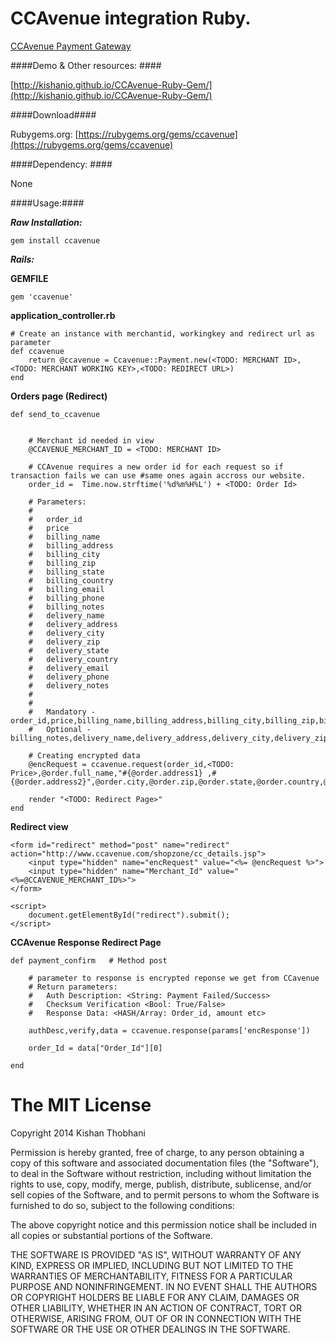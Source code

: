 CCAvenue integration Ruby.
===================================

[CCAvenue Payment Gateway](https://www.ccavenue.com)

####Demo & Other resources: ####

[http://kishanio.github.io/CCAvenue-Ruby-Gem/](http://kishanio.github.io/CCAvenue-Ruby-Gem/)

####Download####

Rubygems.org: [https://rubygems.org/gems/ccavenue](https://rubygems.org/gems/ccavenue)

####Dependency: ####

None

####Usage:####

**_Raw Installation:_**

    gem install ccavenue
    
**_Rails:_**

**GEMFILE**

    gem 'ccavenue'

**application_controller.rb**
    
    # Create an instance with merchantid, workingkey and redirect url as parameter
    def ccavenue
        return @ccavenue = Ccavenue::Payment.new(<TODO: MERCHANT ID>,<TODO: MERCHANT WORKING KEY>,<TODO: REDIRECT URL>)
    end


**Orders page (Redirect)**
    
    def send_to_ccavenue
        
        
        # Merchant id needed in view
        @CCAVENUE_MERCHANT_ID = <TODO: MERCHANT ID>
        
        # CCAvenue requires a new order id for each request so if transaction fails we can use #same ones again accross our website.
        order_id =  Time.now.strftime('%d%m%H%L') + <TODO: Order Id>
        
        # Parameters:
        #
        #   order_id
        #   price
        #   billing_name
        #   billing_address
        #   billing_city
        #   billing_zip
        #   billing_state
        #   billing_country
        #   billing_email
        #   billing_phone
        #   billing_notes
        #   delivery_name
        #   delivery_address
        #   delivery_city
        #   delivery_zip
        #   delivery_state
        #   delivery_country
        #   delivery_email
        #   delivery_phone
        #   delivery_notes
        #
        #
        #   Mandatory - order_id,price,billing_name,billing_address,billing_city,billing_zip,billing_state,billing_country,billing_email,billing_phone
        #   Optional - billing_notes,delivery_name,delivery_address,delivery_city,delivery_zip,delivery_state,delivery_country,delivery_email,delivery_phone,delivery_notes
        
        # Creating encrypted data
        @encRequest = ccavenue.request(order_id,<TODO: Price>,@order.full_name,"#{@order.address1} ,#{@order.address2}",@order.city,@order.zip,@order.state,@order.country,@order.email,@order.phone)

        render "<TODO: Redirect Page>"
    end


**Redirect view**
    
    <form id="redirect" method="post" name="redirect" action="http://www.ccavenue.com/shopzone/cc_details.jsp">
        <input type="hidden" name="encRequest" value="<%= @encRequest %>">
        <input type="hidden" name="Merchant_Id" value="<%=@CCAVENUE_MERCHANT_ID%>">
    </form>

    <script>
        document.getElementById("redirect").submit();   
    </script>
    
**CCAvenue Response Redirect Page**
    
    def payment_confirm   # Method post 
    
        # parameter to response is encrypted reponse we get from CCavenue
        # Return parameters:
        #   Auth Description: <String: Payment Failed/Success>
        #   Checksum Verification <Bool: True/False>
        #   Response Data: <HASH/Array: Order_id, amount etc>
        
        authDesc,verify,data = ccavenue.response(params['encResponse'])
        
        order_Id = data["Order_Id"][0]
        
    end
    
    

The MIT License
===============

Copyright 2014 Kishan Thobhani

Permission is hereby granted, free of charge, to any person obtaining a copy
of this software and associated documentation files (the "Software"), to deal
in the Software without restriction, including without limitation the rights
to use, copy, modify, merge, publish, distribute, sublicense, and/or sell
copies of the Software, and to permit persons to whom the Software is
furnished to do so, subject to the following conditions:

The above copyright notice and this permission notice shall be included in
all copies or substantial portions of the Software.

THE SOFTWARE IS PROVIDED "AS IS", WITHOUT WARRANTY OF ANY KIND, EXPRESS OR
IMPLIED, INCLUDING BUT NOT LIMITED TO THE WARRANTIES OF MERCHANTABILITY,
FITNESS FOR A PARTICULAR PURPOSE AND NONINFRINGEMENT. IN NO EVENT SHALL THE
AUTHORS OR COPYRIGHT HOLDERS BE LIABLE FOR ANY CLAIM, DAMAGES OR OTHER
LIABILITY, WHETHER IN AN ACTION OF CONTRACT, TORT OR OTHERWISE, ARISING FROM,
OUT OF OR IN CONNECTION WITH THE SOFTWARE OR THE USE OR OTHER DEALINGS IN
THE SOFTWARE.